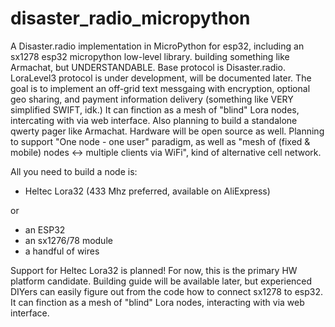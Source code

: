 # disaster_radio_micropython
A Disaster.radio implementation in MicroPython for esp32, including an sx1278 esp32 micropython low-level library. 
building something like Armachat, but UNDERSTANDABLE. Base protocol is Disaster.radio.
LoraLevel3 protocol is under development, will be documented later.
The goal is to implement an off-grid text messgaing with encryption, optional geo sharing, and payment information delivery (something like VERY simplified SWIFT, idk.)
It can finction as a mesh of "blind" Lora nodes, intercating with via web interface. Also planning to build a standalone qwerty pager like Armachat. Hardware will be open source as well. 
Planning to support "One node - one user" paradigm, as well as "mesh of (fixed & mobile) nodes <-> multiple clients via WiFi", kind of alternative cell network.

All you need to build a node is: 
* Heltec Lora32 (433 Mhz preferred, available on AliExpress)

or
* an ESP32
* an sx1276/78 module
* a handful of wires

Support for Heltec Lora32 is planned! For now, this is the primary HW platform candidate.
Building guide will be available later, but experienced DIYers can easily figure out from the code how to connect sx1278 to esp32.
It can finction as a mesh of "blind" Lora nodes, interacting with via web interface. 
